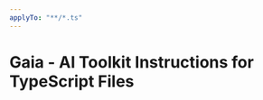 ```yaml
---
applyTo: "**/*.ts"
---
```

# Gaia - AI Toolkit Instructions for TypeScript Files
<!-- Custom instructions like TypeScript-specific instructions, coding standards etc. -->